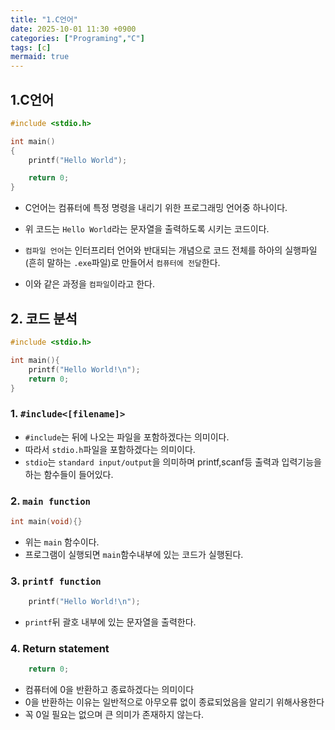 ```yaml
---
title: "1.C언어"
date: 2025-10-01 11:30 +0900
categories: ["Programing","C"]
tags: [c]
mermaid: true
---
```

## 1.C언어
```c
#include <stdio.h>

int main()
{
    printf("Hello World");

    return 0;
}
```
- C언어는 컴퓨터에 특정 명령을 내리기 위한 프로그래밍 언어중 하나이다.
- 위 코드는 `Hello World`라는 문자열을 출력하도록 시키는 코드이다.

- `컴파일 언어`는 인터프리터 언어와 반대되는 개념으로 코드 전체를 하아의 실행파일(흔히 말하는 `.exe`파일)로 만들어서 `컴퓨터에 전달`한다.
- 이와 같은 과정을 `컴파일`이라고 한다.

## 2. 코드 분석
```c
#include <stdio.h>

int main(){
	printf("Hello World!\n");
	return 0;
}
```
### 1. `#include<[filename]>`
- `#include`는 뒤에 나오는 파일을 포함하겠다는 의미이다. 
- 따라서 `stdio.h`파일을 포함하겠다는 의미이다.
- `stdio`는 `standard input/output`을 의미하며 printf,scanf등 출력과 입력기능을 하는 함수들이 들어있다.
### 2. `main function`
```c 
int main(void){}
```
- 위는 `main` 함수이다.
- 프로그램이 실행되면 `main`함수내부에 있는 코드가 실행된다.
### 3. `printf function`
```c
	printf("Hello World!\n");
```
- `printf`뒤 괄호 내부에 있는 문자열을 출력한다. 
### 4. Return statement
```c
	return 0;
```
- 컴퓨터에 0을 반환하고 종료하겠다는 의미이다
- 0을 반환하는 이유는 일반적으로 아무오류 없이 종료되었음을 알리기 위해사용한다
- 꼭 0일 필요는 없으며 큰 의미가 존재하지 않는다. 